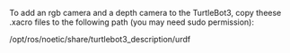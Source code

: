 To add an rgb camera and a depth camera to the TurtleBot3, copy theese .xacro files to the following path (you may need sudo permission):

/opt/ros/noetic/share/turtlebot3_description/urdf

